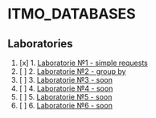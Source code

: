 # ITMO_DATABASES
## Laboratories

1. [x] 1. [Laboratorie №1 - simple requests](https://github.com/ew0s/ITMO_DATABASES/tree/master/LABS/LAB1%20%20Simple%20requests)
2. [ ] 2. [Laboratorie №2 - group by       ](https://github.com/ew0s/ITMO_DATABASES/tree/master/LABS/LAB2%20-%20Group%20by)
3. [ ] 3. [Laboratorie №3 - soon           ](#)
4. [ ] 4. [Laboratorie №4 - soon           ](#)
5. [ ] 5. [Laboratorie №5 - soon           ](#)
6. [ ] 6. [Laboratorie №6 - soon           ](#)

